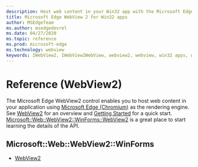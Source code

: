```yaml
---
description: Host web content in your Win32 app with the Microsoft Edge WebView 2 control
title: Microsoft Edge WebView 2 for Win32 apps
author: MSEdgeTeam
ms.author: msedgedevrel
ms.date: 04/27/2020
ms.topic: reference
ms.prod: microsoft-edge
ms.technology: webview
keywords: IWebView2, IWebView2WebView, webview2, webview, win32 apps, win32, edge, ICoreWebView2, ICoreWebView2Controller, browser control, edge html
---
```


# Reference \(WebView2\)  

The Microsoft Edge WebView2 control enables you to host web content in your application using [Microsoft Edge \(Chromium\)](https://www.microsoftedgeinsider.com) as the rendering engine.  See [WebView2](../../../webview2.md) for an overview and [Getting Started](../../GettingStarted.md) for a quick start.  [Microsoft::Web::WebView2::WinForms::WebView2](0.9.494/Microsoft--Web--WebView2--WinForms--WebView2.md) is a great place to start learning the details of the API.  

## Microsoft::Web::WebView2::WinForms  
*   [WebView2](0.9.494/Microsoft--Web--WebView2--WinForms--WebView2.md)
